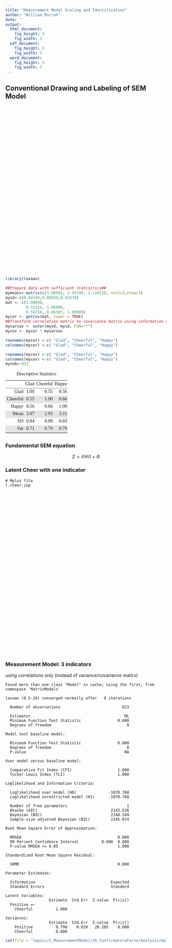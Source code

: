 ```yaml
---
title: "Measurement Model Scaling and Identification"
author: "William Murrah"
date: ''
output:
  html_document:
    fig_height: 3
    fig_width: 5
  pdf_document:
    fig_height: 3
    fig_width: 5
  word_document:
    fig_height: 3
    fig_width: 5
---
```








## Conventional Drawing and Labeling of SEM Model

<!--html_preserve--><div id="htmlwidget-5679" style="width:504px;height:504px;" class="grViz"></div>
<script type="application/json" data-for="htmlwidget-5679">{"x":{"diagram":"\n    \ndigraph CFA {\n\nnode [shape = circle]\nConstruct_1;\n\nnode [shape = box]\nindicator_1; indicator_2; indicator_3;\n\n# Edges\nConstruct_1 -> indicator_1 [label = <&nbsp;&lambda;<sub>1</sub>>];\nConstruct_1 -> indicator_2 [label = <&nbsp;&lambda;<sub>2</sub>>];\nConstruct_1 -> indicator_3 [label = <&nbsp;&lambda;<sub>3</sub>>];\nConstruct_1:n -> Construct_1:n [dir=both, label = <&psi;>]\nindicator_1:s -> indicator_1:s [dir=both, label = <&theta;<sub>1</sub>>]\nindicator_2:s -> indicator_2:s [dir=both, label = <&theta;<sub>2</sub>>]\nindicator_3:s -> indicator_3:s [dir=both, label = <&theta;<sub>3</sub>>]\n\n\t{rank = same; Construct_1;}\n\t{rank = same; indicator_1; indicator_2; indicator_3;}\n}  \n","config":{"engine":"dot","options":null}},"evals":[]}</script><!--/html_preserve-->
## 

```r
library(lavaan)

##Prepare data with sufficient statisitics##
mymeans<-matrix(c(3.06893, 2.92590, 3.11013), ncol=3,nrow=1)
mysd<-c(0.84194,0.88934,0.83470)
mat <- c(1.00000,
         0.55226, 1.00000,
         0.56256, 0.66307, 1.00000)
mycor <- getCov(mat, lower = TRUE)
##Transform correlation matrix to covariance matrix using information above##
myvarcov <- outer(mysd, mysd, FUN="*")
mycov <- mycor * myvarcov

rownames(mycor) <-c( "Glad", "Cheerful", "Happy")
colnames(mycor) <-c( "Glad", "Cheerful", "Happy")

rownames(mycov) <-c( "Glad", "Cheerful", "Happy")
colnames(mycov) <-c( "Glad", "Cheerful", "Happy")
mynob<-823
```


<head><style>
        table {
              font-family: serif;
              text-align: right;}
        th {
              padding: 1px 1px 5px 5px;
	        }
        td {
             padding: 1px 1px 5px 5px; }
      </style></head><table align="center" style="border-collapse: collapse; caption-side:top; font-size:11pt;"><caption style="text-align:center;">Descriptive Statistics</caption><tr>
<th style="border-left: 0px solid black;background-color: #FFFFFF;border-top: 2px solid gray;border-bottom: 1px solid gray;">&nbsp;</th>
<th <th align="center" style="font-weight: normal;border-left: 0px solid black;border-bottom: 1px solid gray;border-top: 2px solid gray;">Glad</th>
<th <th align="center" style="font-weight: normal;border-left: 0px solid black;border-bottom: 1px solid gray;border-top: 2px solid gray;">Cheerful</th>
<th <th align="center" style="font-weight: normal;border-left: 0px solid black;border-right:0px solid black;border-bottom: 1px solid gray;border-top: 2px solid gray;">Happy</th>
</tr>
<tr>
<td  style="border-left: 0px solid black; ">Glad</td>
<td align="right" style="border-left: 0px solid black;">1.00</td>
<td align="right" style="border-left: 0px solid black;">0.55</td>
<td align="right" style="border-left: 0px solid black;border-right:0px solid black;">0.56</td>
</tr>
<tr>
<td  style="border-left: 0px solid black; border-top: hidden;background-color: #E5E4E2; ">Cheerful</td>
<td align="right" style="border-left: 0px solid black;border-top: hidden;background-color: #E5E4E2;">0.55</td>
<td align="right" style="border-left: 0px solid black;border-top: hidden;background-color: #E5E4E2;">1.00</td>
<td align="right" style="border-left: 0px solid black;border-right:0px solid black;border-top: hidden;background-color: #E5E4E2;">0.66</td>
</tr>
<tr>
<td  style="border-left: 0px solid black; border-top: hidden;">Happy</td>
<td align="right" style="border-left: 0px solid black;border-top: hidden;">0.56</td>
<td align="right" style="border-left: 0px solid black;border-top: hidden;">0.66</td>
<td align="right" style="border-left: 0px solid black;border-right:0px solid black;border-top: hidden;">1.00</td>
</tr>
<tr>
<td  style="border-left: 0px solid black; border-top: hidden;background-color: #E5E4E2; ">Mean</td>
<td align="right" style="border-left: 0px solid black;border-top: hidden;background-color: #E5E4E2;">3.07</td>
<td align="right" style="border-left: 0px solid black;border-top: hidden;background-color: #E5E4E2;">2.93</td>
<td align="right" style="border-left: 0px solid black;border-right:0px solid black;border-top: hidden;background-color: #E5E4E2;">3.11</td>
</tr>
<tr>
<td  style="border-left: 0px solid black; border-top: hidden;">SD</td>
<td align="right" style="border-left: 0px solid black;border-top: hidden;">0.84</td>
<td align="right" style="border-left: 0px solid black;border-top: hidden;">0.89</td>
<td align="right" style="border-left: 0px solid black;border-right:0px solid black;border-top: hidden;">0.83</td>
</tr>
<tr>
<td  style="border-left: 0px solid black; border-top: hidden;background-color: #E5E4E2; ">Var</td>
<td align="right" style="border-left: 0px solid black;border-top: hidden;background-color: #E5E4E2;">0.71</td>
<td align="right" style="border-left: 0px solid black;border-top: hidden;background-color: #E5E4E2;">0.79</td>
<td align="right" style="border-left: 0px solid black;border-right:0px solid black;border-top: hidden;background-color: #E5E4E2;">0.70</td>
</tr>
<tr>
<td colspan="4" align="left" style="font-size:9pt ;border-top: 1px solid black; border-bottom: hidden;"></td>
</tr>
</table>

### Fundamental SEM equation
$$
\Sigma = \Lambda \Psi \Lambda + \Theta \tag{1}
$$


### Latent Cheer with one indicator



```
# Mplus file
l.cheer.inp
```
<!--html_preserve--><div id="htmlwidget-961" style="width:504px;height:504px;" class="grViz"></div>
<script type="application/json" data-for="htmlwidget-961">{"x":{"diagram":"\ndigraph Cheer {\n\nnode [shape = circle]\nPositive;\n\nnode [shape = box]\nCheer;\n\n# Edges\n\nPositive -> Cheer [label = <&nbsp;&lambda;>];\nPositive:n -> Positive:n [dir=both, label = <&psi;>,position = N]\nCheer:s -> Cheer:s [dir=both, label = <&theta;>]\n}  \n","config":{"engine":"dot","options":null}},"evals":[]}</script><!--/html_preserve-->


### Measurement Model: 3 indicators

 using correlations only (instead of variance/covariance matirx)


```
Found more than one class "Model" in cache; using the first, from namespace 'MatrixModels'
```

```
lavaan (0.5-20) converged normally after   9 iterations

  Number of observations                           823

  Estimator                                         ML
  Minimum Function Test Statistic                0.000
  Degrees of freedom                                 0

Model test baseline model:

  Minimum Function Test Statistic                0.000
  Degrees of freedom                                 0
  P-value                                           NA

User model versus baseline model:

  Comparative Fit Index (CFI)                    1.000
  Tucker-Lewis Index (TLI)                       1.000

Loglikelihood and Information Criteria:

  Loglikelihood user model (H0)              -1070.768
  Loglikelihood unrestricted model (H1)      -1070.768

  Number of free parameters                          1
  Akaike (AIC)                                2143.536
  Bayesian (BIC)                              2148.249
  Sample-size adjusted Bayesian (BIC)         2145.074

Root Mean Square Error of Approximation:

  RMSEA                                          0.000
  90 Percent Confidence Interval          0.000  0.000
  P-value RMSEA <= 0.05                          1.000

Standardized Root Mean Square Residual:

  SRMR                                           0.000

Parameter Estimates:

  Information                                 Expected
  Standard Errors                             Standard

Latent Variables:
                   Estimate  Std.Err  Z-value  P(>|z|)
  Positive =~                                         
    Cheerful          1.000                           

Variances:
                   Estimate  Std.Err  Z-value  P(>|z|)
    Positive          0.790    0.039   20.285    0.000
    Cheerful          0.000                           
```


```r
cat(file = 'topics/2_MeasurementModel/2b_ConfirmatoryFactorAnalysis/mplus/l.cheer.out')
```

<!--html_preserve--><div id="htmlwidget-5598" style="width:504px;height:504px;" class="grViz"></div>
<script type="application/json" data-for="htmlwidget-5598">{"x":{"diagram":"\n    \ndigraph CFA {\n\nnode [shape = circle]\nPositive;\n\nnode [shape = box]\nGlad; Cheer; Happy;\n\n# Edges\nPositive -> Glad [label = <&nbsp;&lambda;<sub>1</sub>>];\nPositive -> Cheer [label = <&nbsp;&lambda;<sub>2</sub>>];\nPositive -> Happy [label = <&nbsp;&lambda;<sub>3</sub>>];\nPositive:n -> Positive:n [dir=both, label = <&psi;>]\nGlad:s -> Glad:s [dir=both, label = <&theta;<sub>1</sub>>]\nCheer:s -> Cheer:s [dir=both, label = <&theta;<sub>2</sub>>]\nHappy:s -> Happy:s [dir=both, label = <&theta;<sub>3</sub>>]\n\n\t{rank = same; Positive;}\n\t{rank = same; Glad; Cheer; Happy;}\n}  \n","config":{"engine":"dot","options":null}},"evals":[]}</script><!--/html_preserve-->
